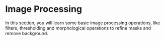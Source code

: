 # Image Processing

In this section, you will learn some basic image processing operations, like filters, thresholding and morphological operations to refine masks and remove background.
